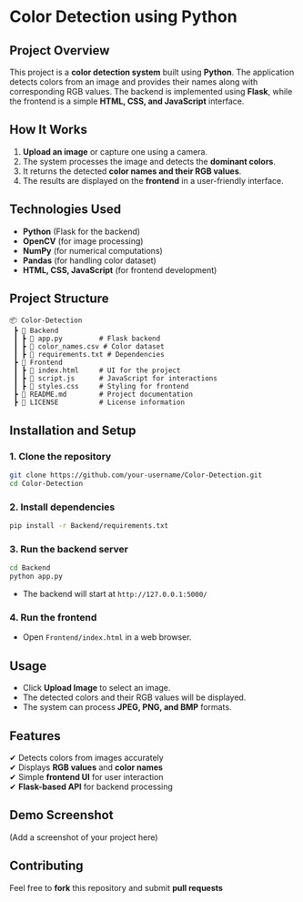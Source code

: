 
# **Color Detection using Python**  

## **Project Overview**  
This project is a **color detection system** built using **Python**. The application detects colors from an image and provides their names along with corresponding RGB values. The backend is implemented using **Flask**, while the frontend is a simple **HTML, CSS, and JavaScript** interface.  

## **How It Works**  
1. **Upload an image** or capture one using a camera.  
2. The system processes the image and detects the **dominant colors**.  
3. It returns the detected **color names and their RGB values**.  
4. The results are displayed on the **frontend** in a user-friendly interface.  

## **Technologies Used**  
- **Python** (Flask for the backend)  
- **OpenCV** (for image processing)  
- **NumPy** (for numerical computations)  
- **Pandas** (for handling color dataset)  
- **HTML, CSS, JavaScript** (for frontend development)  

## **Project Structure**  
```
📦 Color-Detection  
 ┣ 📂 Backend  
 ┃ ┣ 📜 app.py         # Flask backend  
 ┃ ┣ 📜 color_names.csv # Color dataset  
 ┃ ┣ 📜 requirements.txt # Dependencies  
 ┣ 📂 Frontend  
 ┃ ┣ 📜 index.html     # UI for the project  
 ┃ ┣ 📜 script.js      # JavaScript for interactions  
 ┃ ┣ 📜 styles.css     # Styling for frontend  
 ┣ 📜 README.md        # Project documentation  
 ┣ 📜 LICENSE          # License information  
```

## **Installation and Setup**  

### **1. Clone the repository**  
```bash
git clone https://github.com/your-username/Color-Detection.git  
cd Color-Detection
```

### **2. Install dependencies**  
```bash
pip install -r Backend/requirements.txt
```

### **3. Run the backend server**  
```bash
cd Backend
python app.py
```
- The backend will start at `http://127.0.0.1:5000/`

### **4. Run the frontend**  
- Open `Frontend/index.html` in a web browser.

## **Usage**  
- Click **Upload Image** to select an image.  
- The detected colors and their RGB values will be displayed.  
- The system can process **JPEG, PNG, and BMP** formats.

## **Features**  
✔ Detects colors from images accurately  
✔ Displays **RGB values** and **color names**  
✔ Simple **frontend UI** for user interaction  
✔ **Flask-based API** for backend processing  

## **Demo Screenshot**  
(Add a screenshot of your project here)

## **Contributing**  
Feel free to **fork** this repository and submit **pull requests**
